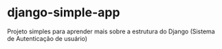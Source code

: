 # django-simple-app
Projeto simples para aprender mais sobre a estrutura do Django (Sistema de Autenticação de usuário)
